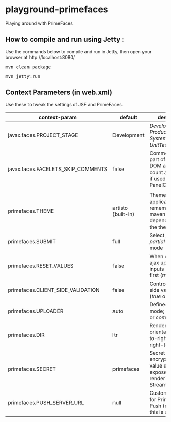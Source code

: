 # playground-primefaces
Playing around with PrimeFaces

## How to compile and run using Jetty :
Use the commands below to compile and run in Jetty, then open your browser at http://localhost:8080/

<pre>mvn clean package</pre>
<pre>mvn jetty:run</pre>

## Context Parameters (in web.xml)
Use these *<context-param/>* to tweak the settings of JSF and PrimeFaces.

| context-param | default | description |
| ------------- | ------- | ----------- |
| javax.faces.PROJECT_STAGE | Development | *Development*, *Production*, *SystemTest*, *UnitTest* |
| javax.faces.FACELETS_SKIP_COMMENTS | false | Comments are part of the XHTML DOM and would count as a column if used in PanelGrid etc |
| | | |
| primefaces.THEME | artisto (built-in) | Theme of the application, remember to add maven dependency for the theme jar |
| primefaces.SUBMIT | full | Select *full* or *partial* ajax submit mode |
| primefaces.RESET_VALUES | false | When enabled, ajax updated inputs are reset first (*true* or *false*) |
| primefaces.CLIENT_SIDE_VALIDATION | false | Controls client side validatation (*true* or *false*) |
| primefaces.UPLOADER | auto | Defines uploader mode; *auto*, *native* or *commons* |
| primefaces.DIR | ltr | Rendering orientation left-to-right (*ltr*) og right-to-left (*rtl*) |
| primefaces.SECRET | primefaces | Secret key to encrypt-decrypt value expressions exposed in rendering StreamedContents |
| primefaces.PUSH_SERVER_URL | null | Custom server url for PrimeFaces Push (not sure if this is used in 5.x) |

